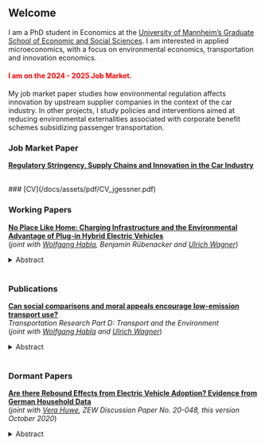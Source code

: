 ## Welcome

I am a PhD student in Economics at the [University of Mannheim’s Graduate School of Economic and Social Sciences](https://www.uni-mannheim.de/gess/).
I am interested in applied microeconomics, with a focus on environmental economics, transportation and innovation economics.<br/>

#### <font color="red"> I am on the 2024 - 2025 Job Market. </font>
My job market paper studies how environmental regulation affects innovation by upstream supplier companies in the context of the car industry. In other projects, I study policies and interventions aimed at reducing environmental externalities associated with corporate benefit schemes subsidizing passenger transportation. 

### Job Market Paper
**[Regulatory Stringency, Supply Chains and Innovation in the Car Industry](/docs/assets/pdf/JMP.pdf)** <br/>


<br/>
### [CV](/docs/assets/pdf/CV_jgessner.pdf)
<br/>

### Working Papers
**[No Place Like Home: Charging Infrastructure and the Environmental Advantage of Plug-in Hybrid Electric Vehicles](https://papers.ssrn.com/sol3/papers.cfm?abstract_id=4932955)** <br/> (*joint with [Wolfgang Habla](https://www.dhbw-vs.de/hochschule/mitarbeitende/wolfgang-habla.html), Benjamin Rübenacker and [Ulrich Wagner](https://ulrichwagner.eu/)*)<br/>
<details>
  <summary>Abstract</summary>
The environmental impact of many energy-saving technologies depends on user behavior. For Plug-in Hybrid Electric Vehicles (PHEVs), consumer choices regarding how much to drive and which source of energy to use (fossil fuels vs. electricity) impact CO2 emissions. This paper leverages quasi-experimental variation in the availability of home charging stations to quantify the impact of this technology on energy use and CO2 emissions of 836 PHEV company cars. Fuel and charging expenditures for these cars are covered by the employer so that, to the employee, home charging changes only the non-monetary costs of charging the car. We find that access to home charging increases electricity consumption by 298.88 (±25.9) kWh per quarter and decreases fuel consumption by 102.34 (±38.0) liters, reducing CO2 emissions by 39 %. Moreover, access to home charging increases the employee's propensity to choose a Battery Electric Vehicle (BEV) upon renewal of the lease. We use these estimates to compute (private) levelized abatement costs and payback times of home charging for a range of scenarios characterizing the diffusion of BEVs. With current tax-inclusive energy prices, home charging stations break even within six to eight years. 
</details>
<br/>


### Publications
**[Can social comparisons and moral appeals encourage low-emission transport use?](https://www.sciencedirect.com/science/article/pii/S1361920924002463)** <br/>*Transportation Research Part D: Transport and the Environment* <br/> (*joint with [Wolfgang Habla](https://www.dhbw-vs.de/hochschule/mitarbeitende/wolfgang-habla.html) and [Ulrich Wagner](https://ulrichwagner.eu/)*)<br/>
<details>
  <summary>Abstract</summary>
Because company cars add to corporate CO2 footprints, companies are beginning to replace cars with mobility budgets that employees can use for leisure and commuting trips. This study examines whether nudges can encourage sustainable travel in such a subsidized setting. We conduct a field experiment with 341 employees of a large German company. Observing expenditure items charged to the mobility budget, we test if social comparisons and a climate-related moral appeal induce a shift towards low-emissions transport modes. We find that simultaneous application of both nudges causes a reduction in car use, particularly taxi and ride sharing, as well as substitution towards micromobility, but not public transport. The social comparison alone is not effective, and the treatment effects of the combined nudge vanish in the second half of the treatment period. Survey evidence suggests that these results are driven by a minority that complies with the communicated social norm.
</details>
<br/>

### Dormant Papers
**[Are there Rebound Effects from Electric Vehicle Adoption? Evidence from German Household Data](https://ftp.zew.de/pub/zew-docs/dp/dp20048.pdf)** <br/> (*joint with [Vera Huwe](https://www.uni-due.de/soziooekonomie/huwe), ZEW Discussion Paper No. 20-048, this version October 2020*)<br/>
<details>
  <summary>Abstract</summary>
    We analyze rebound effects of electric vehicle adoption on both the extensive (vehicle ownership) and the intensive (vehicle mileage) margin using cross-sectional household level data on vehilce ownership and use from Germany. For the identification of changes in the number of cars owned after electric vehicle adoption, we predict counterfactual car ownership using a supervised learning approach. We then investigate the effect of electric vehicle adoption on household mileage based on a matching of households owning electric vehicles to similar owners of conventional cars. We cannot verify a significant increase in the number of cars owned for households with one electric and one conventional vehicle. However, electric vehicle ownership is associated with a significant reduction in annual mileage of -23 % of the sample mean. For the selection of covariates for matching, we contrast an ad hoc variable selection with a data-driven variable selection method (double LASSO). Here, we find that the data-driven variable selection changes the magnitude of the estimation results substantially.
</details>
      
